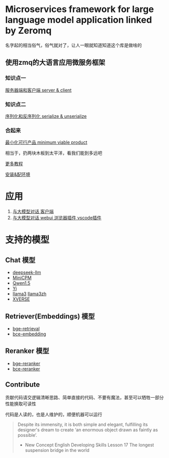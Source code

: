 # Microservices framework for large language model application linked by Zeromq

名字起的相当俗气，俗气就对了，让人一眼就知道知道这个库是做啥的

## 使用zmq的大语言应用微服务框架

### 知识点一
[服务器端和客户端 server & client](https://github.com/noooop/zerollama/tree/main/tutorial/basis/0x01)

### 知识点二
[序列化和反序列化 serialize & unserialize](https://github.com/noooop/zerollama/tree/main/tutorial/basis/0x02)

### 合起来
[最小化可行产品 minimum viable product](https://github.com/noooop/zerollama/tree/main/tutorial/basis/0x03)

相当于，扔两块木板到太平洋，看我们能到多远吧

[更多教程](https://github.com/noooop/zerollama/tree/main/tutorial)

[安装&配环境](./setup)

# 应用
1. [与大模型对话 客户端](./applications/chat_cli)
2. [与大模型对话 webui 浏览器插件 vscode插件](./applications/chat_webui)

# 支持的模型
## Chat 模型
- [deepseek-llm](https://github.com/noooop/zerollama/tree/main/zerollama/models/deepseek)
- [MiniCPM](https://github.com/noooop/zerollama/tree/main/zerollama/models/openbmb)
- [Qwen1.5](https://github.com/noooop/zerollama/tree/main/zerollama/models/qwen)
- [Yi](https://github.com/noooop/zerollama/tree/main/zerollama/models/yi)
- [llama3](https://github.com/noooop/zerollama/tree/main/zerollama/models/llama) [llama3zh](https://github.com/noooop/zerollama/tree/main/zerollama/models/llama)
- [XVERSE](https://github.com/noooop/zerollama/tree/main/zerollama/models/xverse)

## Retriever(Embeddings) 模型
- [bge-retrieval](https://github.com/noooop/zerollama/tree/main/zerollama/models/baai)
- [bce-embedding](https://github.com/noooop/zerollama/tree/main/zerollama/models/bce)

## Reranker 模型
- [bge-reranker](https://github.com/noooop/zerollama/tree/main/zerollama/models/baai)
- [bce-reranker](https://github.com/noooop/zerollama/tree/main/zerollama/models/bce)

## Contribute
贡献代码请交逻辑清晰思路、简单直接的代码、不要有魔法，甚至可以牺牲一部分性能换取可读性

代码是人读的，也是人维护的，顺便机器可以运行

> Despite its immensity, it is both simple and elegant, fulfilling its designer's dream to create ‘an enormous object drawn as faintly as possible’.
> - New Concept English Developing Skills Lesson 17 The longest suspension bridge in the world